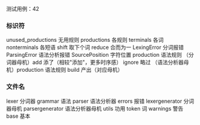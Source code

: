 测试用例：42

### 标识符

unused_productions 无用规则
productions 各规则
terminals 各词
nonterminals 各短语
shift 取下个词
reduce 合而为一
LexingError 分词报错
ParsingError  语法分析报错
SourcePosition 字符位置
production 语法规则
（分词器母机）add 添了（相较"添加"，更多时序感）
ignore 略过
（语法分析器母机）production 语法规则
build 产出（对应母机）

### 文件名

lexer 分词器
grammar 语法
parser 语法分析器
errors 报错
lexergenerator 分词器母机
parsergenerator 语法分析器母机
utils 功用
token 词
warnings 警告
base 基本